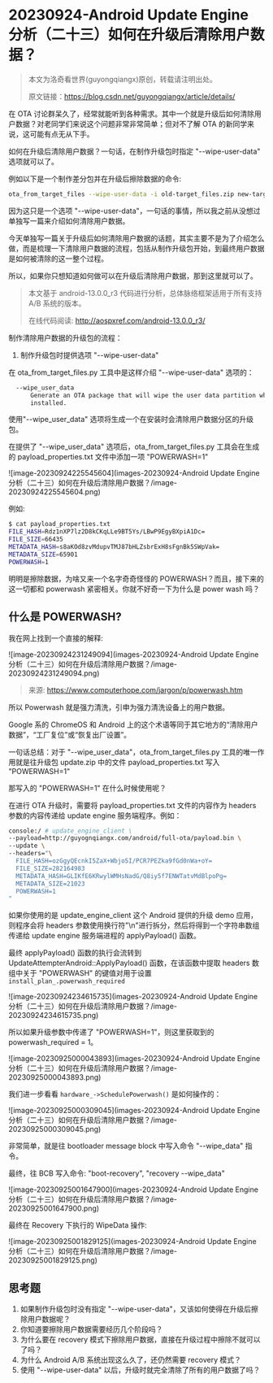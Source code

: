 # 20230924-Android Update Engine 分析（二十三）如何在升级后清除用户数据？

> 本文为洛奇看世界(guyongqiangx)原创，转载请注明出处。
>
> 原文链接：https://blog.csdn.net/guyongqiangx/article/details/



在 OTA 讨论群呆久了，经常就能听到各种需求。其中一个就是升级后如何清除用户数据？对老同学们来说这个问题非常非常简单；但对不了解 OTA 的新同学来说，这可能有点无从下手。

如何在升级后清除用户数据？一句话，在制作升级包时指定 "--wipe-user-data" 选项就可以了。

例如以下是一个制作差分包并在升级后擦除数据的命令:

```bash
ota_from_target_files --wipe-user-data -i old-target_files.zip new-target_files.zip update.zip
```



因为这只是一个选项 "--wipe-user-data"，一句话的事情，所以我之前从没想过单独写一篇来介绍如何清除用户数据。

今天单独写一篇关于升级后如何清除用户数据的话题，其实主要不是为了介绍怎么做，而是梳理一下清除用户数据的流程，包括从制作升级包开始，到最终用户数据是如何被清除的这一整个过程。

所以，如果你只想知道如何做可以在升级后清除用户数据，那到这里就可以了。



> 本文基于 android-13.0.0_r3 代码进行分析，总体脉络框架适用于所有支持 A/B 系统的版本。
>
> 在线代码阅读: http://aospxref.com/android-13.0.0_r3/

制作清除用户数据的升级包的流程：

1. 制作升级包时提供选项 "--wipe-user-data"

在 ota_from_target_files.py 工具中是这样介绍 "--wipe-user-data" 选项的：

```bash
  --wipe_user_data
      Generate an OTA package that will wipe the user data partition when
      installed.
```

使用"--wipe_user_data" 选项将生成一个在安装时会清除用户数据分区的升级包。



在提供了 "--wipe_user_data" 选项后，ota_from_target_files.py 工具会在生成的 payload_properties.txt 文件中添加一项 "POWERWASH=1"

![image-20230924225545604](images-20230924-Android Update Engine 分析（二十三）如何在升级后清除用户数据？/image-20230924225545604.png)

例如:

```bash
$ cat payload_properties.txt 
FILE_HASH=Rdz1nXP7lz2D8kCKqLLe9BT5Ys/LBwP9EgyBXpiA1Dc=
FILE_SIZE=66435
METADATA_HASH=s8aKOd8zvMdupvTMJ87bHLZsbrExH8sFgnBk5SWpVak=
METADATA_SIZE=65901
POWERWASH=1
```



明明是擦除数据，为啥又来一个名字奇奇怪怪的 POWERWASH？而且，接下来的这一切都和 powerwash 紧密相关。你就不好奇一下为什么是 power wash 吗？



## 什么是 POWERWASH?



我在网上找到一个直接的解释:

![image-20230924231249094](images-20230924-Android Update Engine 分析（二十三）如何在升级后清除用户数据？/image-20230924231249094.png)

> 来源: https://www.computerhope.com/jargon/p/powerwash.htm



所以 Powerwash 就是强力清洗，引申为强力清洗设备上的用户数据。

Google 系的 ChromeOS 和 Android 上的这个术语等同于其它地方的“清除用户数据”，“工厂复位”或“恢复出厂设置”。



一句话总结：对于 "--wipe_user_data"，ota_from_target_files.py 工具的唯一作用就是往升级包 update.zip 中的文件 payload_properties.txt 写入 "POWERWASH=1"



那写入的 "POWERWASH=1" 在什么时候使用呢？



在进行 OTA 升级时，需要将 payload_properties.txt 文件的内容作为 headers 参数的内容传递给 update engine 服务端程序。例如：

```bash
console:/ # update_engine_client \
--payload=http://guyognqiangx.com/android/full-ota/payload.bin \
--update \
--headers="\
  FILE_HASH=ozGgyQEcnkI5ZaX+Wbjo5I/PCR7PEZka9fGd0nWa+oY= 
  FILE_SIZE=282164983 
  METADATA_HASH=GLIKfE6KRwylWMHsNadG/Q8iy5f7ENWTatvMdBlpoPg= 
  METADATA_SIZE=21023
  POWERWASH=1
"
```



如果你使用的是 update_engine_client 这个 Android 提供的升级 demo 应用，则程序会将 headers 参数使用换行符"\n"进行拆分，然后将得到一个字符串数组传递给 update engine 服务端进程的 applyPayload() 函数。



最终 applyPayload() 函数的执行会流转到 UpdateAttempterAndroid::ApplyPayload() 函数，在该函数中提取 headers 数组中关于 "POWERWASH" 的键值对用于设置 `install_plan_.powerwash_required`

![image-20230924234615735](images-20230924-Android Update Engine 分析（二十三）如何在升级后清除用户数据？/image-20230924234615735.png)

所以如果升级参数中传递了 "POWERWASH=1"，则这里获取到的 powerwash_required = 1。



![image-20230925000043893](images-20230924-Android Update Engine 分析（二十三）如何在升级后清除用户数据？/image-20230925000043893.png)

我们进一步看看 `hardware_->SchedulePowerwash()` 是如何操作的：

![image-20230925000309045](images-20230924-Android Update Engine 分析（二十三）如何在升级后清除用户数据？/image-20230925000309045.png)

非常简单，就是往 bootloader message block 中写入命令 "--wipe_data" 指令。

最终，往 BCB 写入命令: "boot-recovery", "recovery --wipe_data"

![image-20230925001647900](images-20230924-Android Update Engine 分析（二十三）如何在升级后清除用户数据？/image-20230925001647900.png)

最终在 Recovery 下执行的 WipeData 操作:

![image-20230925001829125](images-20230924-Android Update Engine 分析（二十三）如何在升级后清除用户数据？/image-20230925001829125.png)

## 思考题

1. 如果制作升级包时没有指定 "--wipe-user-data"，又该如何使得在升级后擦除用户数据呢？
2. 你知道要擦除用户数据需要经历几个阶段吗？
3. 为什么要在 recovery 模式下擦除用户数据，直接在升级过程中擦除不就可以了吗？
4. 为什么 Android A/B 系统出现这么久了，还仍然需要 recovery 模式？
5. 使用 "--wipe-user-data" 以后，升级时就完全清除了所有的用户数据了吗？






